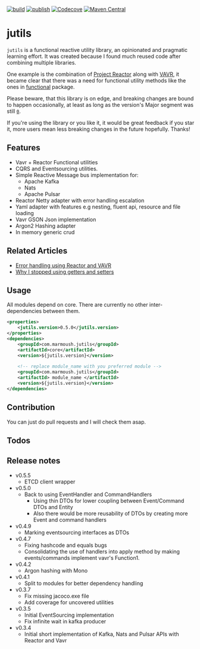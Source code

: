 
[![build](https://github.com/IsmailMarmoush/jutils/workflows/build/badge.svg)](https://github.com/IsmailMarmoush/jutils/actions?query=workflow%3Abuild)
[![publish](https://github.com/IsmailMarmoush/jutils/workflows/publish/badge.svg)](https://github.com/IsmailMarmoush/jutils/actions?query=workflow%3Apublish)
[![Codecove](https://codecov.io/github/ismailmarmoush/jutils/coverage.svg?precision=2)](https://codecov.io/gh/IsmailMarmoush/jutils)
[![Maven Central](https://maven-badges.herokuapp.com/maven-central/com.marmoush/jutils/badge.svg?style=flat-square)](https://maven-badges.herokuapp.com/maven-central/com.marmoush/jutils/)

# jutils
`jutils` is a functional reactive utility library, an opinionated and pragmatic learning effort.
It was created because I found much reused code after combining multiple libraries.

One example is the combination of [Project Reactor](https://projectreactor.io/) along with [VAVR](https://vavr.io), it
became clear that there was a need for functional utility methods like the ones in
[functional](core/src/main/java/com/marmoush/jutils/core/utils/functional) package.

Please beware, that this library is on edge, and breaking changes are bound to happen occasionally,
at least as long as the version's Major segment was still
[`0`](https://semver.org/#how-should-i-deal-with-revisions-in-the-0yz-initial-development-phase).

If you're using the library or you like it, it would be great feedback if you star it,
more users mean less breaking changes in the future hopefully. Thanks!

## Features
* Vavr + Reactor Functional utilities
* CQRS and Eventsourcing utilities.
* Simple Reactive Message bus implementation for:
  * Apache Kafka
  * Nats
  * Apache Pulsar
* Reactor Netty adapter with error handling escalation
* Yaml adapter with features e.g nesting, fluent api, resource and file loading
* Vavr GSON Json implementation
* Argon2 Hashing adapter
* In memory generic crud

## Related Articles
* [Error handling using Reactor and VAVR](https://marmoush.com/2019/11/12/Error-Handling.html)
* [Why I stopped using getters and setters](https://marmoush.com/2019/12/13/stopped-using-getters-and-setters.html)

## Usage
All modules depend on core. There are currently no other inter-dependencies between them.

```xml
<properties>
    <jutils.version>0.5.0</jutils.version>
</properties>
<dependencies>
    <groupId>com.marmoush.jutils</groupId>
    <artifactId>core</artifactId>
    <version>${jutils.version}</version>
    
    <!-- replace module_name with you preferred module -->
    <groupId>com.marmoush.jutils</groupId>
    <artifactId> module_name </artifactId>
    <version>${jutils.version}</version>
</dependencies>
```


## Contribution
You can just do pull requests and I will check them asap.

## Todos


## Release notes
* v0.5.5
    * ETCD client wrapper
* v0.5.0
    * Back to using EventHandler and CommandHandlers 
        * Using thin DTOs for lower coupling between Event/Command DTOs and Entity
        * Also there would be more reusability of DTOs by creating more Event and command handlers
* v0.4.9
    * Marking eventsourcing interfaces as DTOs
* v0.4.7
    * Fixing hashcode and equals bugs
    * Consolidating the use of handlers into apply method by making events/commands implement vavr's Function1.
* v0.4.2
    * Argon hashing with Mono
* v0.4.1
  * Split to modules for better dependency handling
* v0.3.7
  * Fix missing jacoco.exe file
  * Add coverage for uncovered utilities
* v0.3.5
  * Initial EventSourcing implementation
  * Fix infinite wait in kafka producer
* v0.3.4
  * Initial short implementation of Kafka, Nats and Pulsar APIs with Reactor and Vavr
